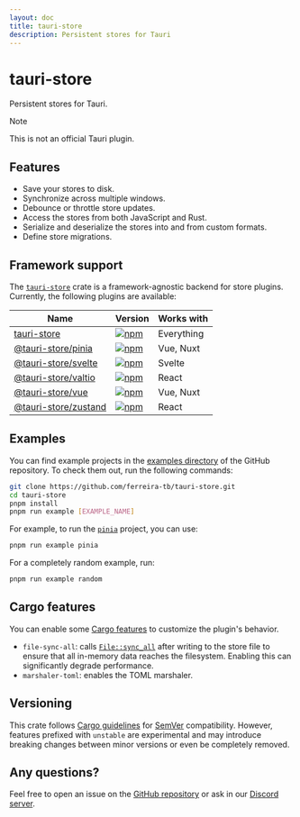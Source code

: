 ```yaml
---
layout: doc
title: tauri-store
description: Persistent stores for Tauri
---
```


# tauri-store

Persistent stores for Tauri.

> [!NOTE]
> This is not an official Tauri plugin.

## Features

- Save your stores to disk.
- Synchronize across multiple windows.
- Debounce or throttle store updates.
- Access the stores from both JavaScript and Rust.
- Serialize and deserialize the stores into and from custom formats.
- Define store migrations.

## Framework support

The [`tauri-store`](https://crates.io/crates/tauri-store) crate is a framework-agnostic backend for store plugins. Currently, the following plugins are available:

| Name                                                              | Version                                                                                                                 | Works with |
| ----------------------------------------------------------------- | ----------------------------------------------------------------------------------------------------------------------- | ---------- |
| [tauri-store](./guide/getting-started.md)                         | [![npm](https://img.shields.io/npm/v/tauri-store.svg)](https://www.npmjs.com/package/tauri-store)                       | Everything |
| [@tauri-store/pinia](./plugin-pinia/guide/getting-started.md)     | [![npm](https://img.shields.io/npm/v/%40tauri-store%2Fpinia.svg)](https://www.npmjs.com/package/@tauri-store/pinia)     | Vue, Nuxt  |
| [@tauri-store/svelte](./plugin-svelte/guide/getting-started.md)   | [![npm](https://img.shields.io/npm/v/%40tauri-store%2Fsvelte.svg)](https://www.npmjs.com/package/@tauri-store/svelte)   | Svelte     |
| [@tauri-store/valtio](./plugin-valtio/guide/getting-started.md)   | [![npm](https://img.shields.io/npm/v/%40tauri-store%2Fvaltio.svg)](https://www.npmjs.com/package/@tauri-store/valtio)   | React      |
| [@tauri-store/vue](./plugin-vue/guide/getting-started.md)         | [![npm](https://img.shields.io/npm/v/%40tauri-store%2Fvue.svg)](https://www.npmjs.com/package/@tauri-store/vue)         | Vue, Nuxt  |
| [@tauri-store/zustand](./plugin-zustand/guide/getting-started.md) | [![npm](https://img.shields.io/npm/v/%40tauri-store%2Fzustand.svg)](https://www.npmjs.com/package/@tauri-store/zustand) | React      |

## Examples

You can find example projects in the [examples directory](https://github.com/ferreira-tb/tauri-store/tree/main/examples) of the GitHub repository. To check them out, run the following commands:

```sh
git clone https://github.com/ferreira-tb/tauri-store.git
cd tauri-store
pnpm install
pnpm run example [EXAMPLE_NAME]
```

For example, to run the [`pinia`](https://github.com/ferreira-tb/tauri-store/tree/main/examples/pinia) project, you can use:

```sh
pnpm run example pinia
```

For a completely random example, run:

```sh
pnpm run example random
```

## Cargo features

You can enable some [Cargo features](https://doc.rust-lang.org/cargo/reference/features.html) to customize the plugin's behavior.

- `file-sync-all`: calls [`File::sync_all`](https://doc.rust-lang.org/std/fs/struct.File.html#method.sync_all) after writing to the store file to ensure that all in-memory data reaches the filesystem. Enabling this can significantly degrade performance.
- `marshaler-toml`: enables the TOML marshaler.

## Versioning

This crate follows [Cargo guidelines](https://doc.rust-lang.org/cargo/reference/semver.html) for [SemVer](https://semver.org/) compatibility. However, features prefixed with `unstable` are experimental and may introduce breaking changes between minor versions or even be completely removed.

## Any questions?

Feel free to open an issue on the [GitHub repository](https://github.com/ferreira-tb/tauri-store/issues) or ask in our [Discord server](https://discord.gg/ARd7McmVNv).
